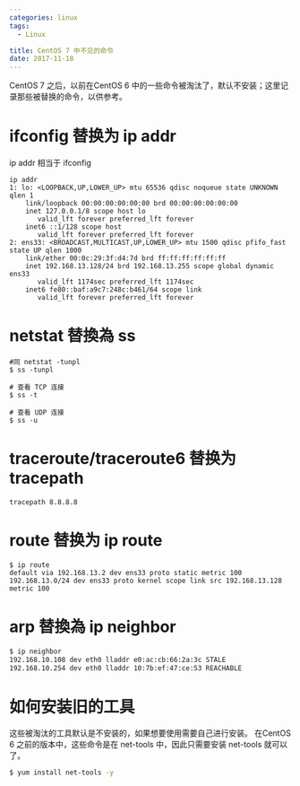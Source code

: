 ```yaml
---
categories: linux
tags:
  - Linux

title: CentOS 7 中不见的命令
date: 2017-11-18
---
```


CentOS 7 之后，以前在CentOS 6 中的一些命令被淘汰了，默认不安装；这里记录那些被替换的命令，以供参考。

# ifconfig 替换为 ip addr


ip addr 相当于 ifconfig
```
ip addr
1: lo: <LOOPBACK,UP,LOWER_UP> mtu 65536 qdisc noqueue state UNKNOWN qlen 1
    link/loopback 00:00:00:00:00:00 brd 00:00:00:00:00:00
    inet 127.0.0.1/8 scope host lo
       valid_lft forever preferred_lft forever
    inet6 ::1/128 scope host 
       valid_lft forever preferred_lft forever
2: ens33: <BROADCAST,MULTICAST,UP,LOWER_UP> mtu 1500 qdisc pfifo_fast state UP qlen 1000
    link/ether 00:0c:29:3f:d4:7d brd ff:ff:ff:ff:ff:ff
    inet 192.168.13.128/24 brd 192.168.13.255 scope global dynamic ens33
       valid_lft 1174sec preferred_lft 1174sec
    inet6 fe80::baf:a9c7:248c:b461/64 scope link 
       valid_lft forever preferred_lft forever
```

# netstat 替換為 ss


```
#同 netstat -tunpl
$ ss -tunpl
 
# 查看 TCP 连接
$ ss -t
 
# 查看 UDP 连接
$ ss -u
```

# traceroute/traceroute6 替换为 tracepath

```
tracepath 8.8.8.8
```

# route 替换为 ip route

```
$ ip route
default via 192.168.13.2 dev ens33 proto static metric 100 
192.168.13.0/24 dev ens33 proto kernel scope link src 192.168.13.128 metric 100 
```

# arp 替換為 ip neighbor

```bash
$ ip neighbor
192.168.10.108 dev eth0 lladdr e0:ac:cb:66:2a:3c STALE
192.168.10.254 dev eth0 lladdr 10:7b:ef:47:ce:53 REACHABLE
```

# 如何安装旧的工具

这些被淘汰的工具默认是不安装的，如果想要使用需要自己进行安装。
在CentOS 6 之前的版本中，这些命令是在 net-tools 中，因此只需要安装 net-tools 就可以了。

```bash
$ yum install net-tools -y
```
